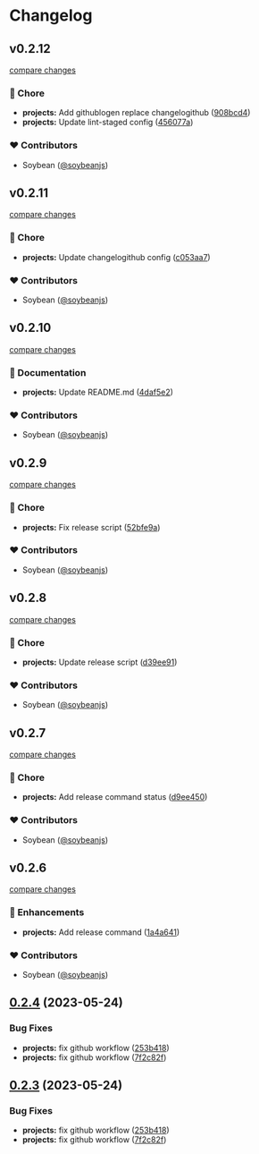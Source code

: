 # Changelog

## v0.2.12

[compare changes](https://github.com/honghuangdc/soybean-cli/compare/v0.2.11...v0.2.12)


### 🏡 Chore

  - **projects:** Add githublogen replace changelogithub ([908bcd4](https://github.com/honghuangdc/soybean-cli/commit/908bcd4))
  - **projects:** Update lint-staged config ([456077a](https://github.com/honghuangdc/soybean-cli/commit/456077a))

### ❤️  Contributors

- Soybean ([@soybeanjs](http://github.com/soybeanjs))

## v0.2.11

[compare changes](https://github.com/honghuangdc/soybean-cli/compare/v0.2.10...v0.2.11)


### 🏡 Chore

  - **projects:** Update changelogithub config ([c053aa7](https://github.com/honghuangdc/soybean-cli/commit/c053aa7))

### ❤️  Contributors

- Soybean ([@soybeanjs](http://github.com/soybeanjs))

## v0.2.10

[compare changes](https://github.com/honghuangdc/soybean-cli/compare/v0.2.9...v0.2.10)


### 📖 Documentation

  - **projects:** Update README.md ([4daf5e2](https://github.com/honghuangdc/soybean-cli/commit/4daf5e2))

### ❤️  Contributors

- Soybean ([@soybeanjs](http://github.com/soybeanjs))

## v0.2.9

[compare changes](https://github.com/honghuangdc/soybean-cli/compare/v0.2.8...v0.2.9)


### 🏡 Chore

  - **projects:** Fix release script ([52bfe9a](https://github.com/honghuangdc/soybean-cli/commit/52bfe9a))

### ❤️  Contributors

- Soybean ([@soybeanjs](http://github.com/soybeanjs))

## v0.2.8

[compare changes](https://github.com/honghuangdc/soybean-cli/compare/v0.2.7...v0.2.8)


### 🏡 Chore

  - **projects:** Update release script ([d39ee91](https://github.com/honghuangdc/soybean-cli/commit/d39ee91))

### ❤️  Contributors

- Soybean ([@soybeanjs](http://github.com/soybeanjs))

## v0.2.7

[compare changes](https://github.com/honghuangdc/soybean-cli/compare/v0.2.6...v0.2.7)


### 🏡 Chore

  - **projects:** Add release command status ([d9ee450](https://github.com/honghuangdc/soybean-cli/commit/d9ee450))

### ❤️  Contributors

- Soybean ([@soybeanjs](http://github.com/soybeanjs))

## v0.2.6

[compare changes](https://github.com/honghuangdc/soybean-cli/compare/v0.2.5...v0.2.6)


### 🚀 Enhancements

  - **projects:** Add release command ([1a4a641](https://github.com/honghuangdc/soybean-cli/commit/1a4a641))

### ❤️  Contributors

- Soybean ([@soybeanjs](http://github.com/soybeanjs))

## [0.2.4](https://github.com/soybeanjs/cli/compare/v0.2.3...v0.2.4) (2023-05-24)


### Bug Fixes

* **projects:** fix github workflow ([253b418](https://github.com/soybeanjs/cli/commit/253b418925ff181f06a8eec775357c92fa874a2c))
* **projects:** fix github workflow ([7f2c82f](https://github.com/soybeanjs/cli/commit/7f2c82f16fd1c41cc7748d67cf13aa120b2c9207))

## [0.2.3](https://github.com/soybeanjs/cli/compare/v0.2.2...v0.2.3) (2023-05-24)


### Bug Fixes

* **projects:** fix github workflow ([253b418](https://github.com/soybeanjs/cli/commit/253b418925ff181f06a8eec775357c92fa874a2c))
* **projects:** fix github workflow ([7f2c82f](https://github.com/soybeanjs/cli/commit/7f2c82f16fd1c41cc7748d67cf13aa120b2c9207))